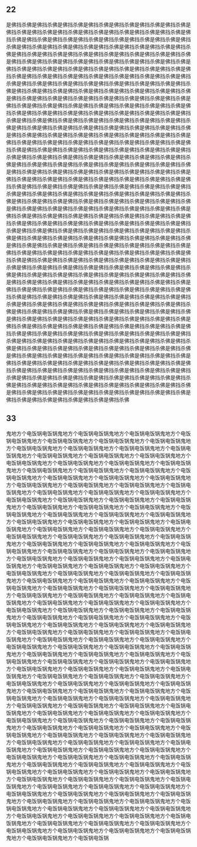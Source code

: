 ## 22
是佛挡杀佛是佛挡杀佛是佛挡杀佛是佛挡杀佛是佛挡杀佛是佛挡杀佛是佛挡杀佛是佛挡杀佛是佛挡杀佛是佛挡杀佛是佛挡杀佛是佛挡杀佛是佛挡杀佛是佛挡杀佛是佛挡杀佛是佛挡杀佛是佛挡杀佛是佛挡杀佛是佛挡杀佛是佛挡杀佛是佛挡杀佛是佛挡杀佛是佛挡杀佛是佛挡杀佛是佛挡杀佛是佛挡杀佛是佛挡杀佛是佛挡杀佛是佛挡杀佛是佛挡杀佛是佛挡杀佛是佛挡杀佛是佛挡杀佛是佛挡杀佛是佛挡杀佛是佛挡杀佛是佛挡杀佛是佛挡杀佛是佛挡杀佛是佛挡杀佛是佛挡杀佛是佛挡杀佛是佛挡杀佛是佛挡杀佛是佛挡杀佛是佛挡杀佛是佛挡杀佛是佛挡杀佛是佛挡杀佛是佛挡杀佛是佛挡杀佛是佛挡杀佛是佛挡杀佛是佛挡杀佛是佛挡杀佛是佛挡杀佛是佛挡杀佛是佛挡杀佛是佛挡杀佛是佛挡杀佛是佛挡杀佛是佛挡杀佛是佛挡杀佛是佛挡杀佛是佛挡杀佛是佛挡杀佛是佛挡杀佛是佛挡杀佛是佛挡杀佛是佛挡杀佛是佛挡杀佛是佛挡杀佛是佛挡杀佛是佛挡杀佛是佛挡杀佛是佛挡杀佛是佛挡杀佛是佛挡杀佛是佛挡杀佛是佛挡杀佛是佛挡杀佛是佛挡杀佛是佛挡杀佛是佛挡杀佛是佛挡杀佛是佛挡杀佛是佛挡杀佛是佛挡杀佛是佛挡杀佛是佛挡杀佛是佛挡杀佛是佛挡杀佛是佛挡杀佛是佛挡杀佛是佛挡杀佛是佛挡杀佛是佛挡杀佛是佛挡杀佛是佛挡杀佛是佛挡杀佛是佛挡杀佛是佛挡杀佛是佛挡杀佛是佛挡杀佛是佛挡杀佛是佛挡杀佛是佛挡杀佛是佛挡杀佛是佛挡杀佛是佛挡杀佛是佛挡杀佛是佛挡杀佛是佛挡杀佛是佛挡杀佛是佛挡杀佛是佛挡杀佛是佛挡杀佛是佛挡杀佛是佛挡杀佛是佛挡杀佛是佛挡杀佛是佛挡杀佛是佛挡杀佛是佛挡杀佛是佛挡杀佛是佛挡杀佛是佛挡杀佛是佛挡杀佛是佛挡杀佛是佛挡杀佛是佛挡杀佛是佛挡杀佛是佛挡杀佛是佛挡杀佛是佛挡杀佛是佛挡杀佛是佛挡杀佛是佛挡杀佛是佛挡杀佛是佛挡杀佛是佛挡杀佛是佛挡杀佛是佛挡杀佛是佛挡杀佛是佛挡杀佛是佛挡杀佛是佛挡杀佛是佛挡杀佛是佛挡杀佛是佛挡杀佛是佛挡杀佛是佛挡杀佛是佛挡杀佛是佛挡杀佛是佛挡杀佛是佛挡杀佛是佛挡杀佛是佛挡杀佛是佛挡杀佛是佛挡杀佛是佛挡杀佛是佛挡杀佛是佛挡杀佛是佛挡杀佛是佛挡杀佛是佛挡杀佛是佛挡杀佛是佛挡杀佛是佛挡杀佛是佛挡杀佛是佛挡杀佛是佛挡杀佛是佛挡杀佛是佛挡杀佛是佛挡杀佛是佛挡杀佛是佛挡杀佛是佛挡杀佛是佛挡杀佛是佛挡杀佛是佛挡杀佛是佛挡杀佛是佛挡杀佛是佛挡杀佛是佛挡杀佛是佛挡杀佛是佛挡杀佛是佛挡杀佛是佛挡杀佛是佛挡杀佛是佛挡杀佛是佛挡杀佛是佛挡杀佛是佛挡杀佛是佛挡杀佛是佛挡杀佛是佛挡杀佛是佛挡杀佛是佛挡杀佛是佛挡杀佛是佛挡杀佛是佛挡杀佛是佛挡杀佛是佛挡杀佛是佛挡杀佛是佛挡杀佛是佛挡杀佛是佛挡杀佛是佛挡杀佛是佛挡杀佛是佛挡杀佛是佛挡杀佛是佛挡杀佛是佛挡杀佛是佛挡杀佛是佛挡杀佛是佛挡杀佛是佛挡杀佛是佛挡杀佛是佛挡杀佛是佛挡杀佛是佛挡杀佛是佛挡杀佛是佛挡杀佛是佛挡杀佛是佛挡杀佛是佛挡杀佛是佛挡杀佛是佛挡杀佛是佛挡杀佛是佛挡杀佛是佛挡杀佛是佛挡杀佛是佛挡杀佛是佛挡杀佛是佛挡杀佛是佛挡杀佛是佛挡杀佛是佛挡杀佛是佛挡杀佛是佛挡杀佛是佛挡杀佛是佛挡杀佛是佛挡杀佛是佛挡杀佛是佛挡杀佛是佛挡杀佛是佛挡杀佛是佛挡杀佛是佛挡杀佛是佛挡杀佛是佛挡杀佛是佛挡杀佛是佛挡杀佛是佛挡杀佛是佛挡杀佛是佛挡杀佛是佛挡杀佛是佛挡杀佛是佛挡杀佛是佛挡杀佛是佛挡杀佛是佛挡杀佛是佛挡杀佛是佛挡杀佛是佛挡杀佛是佛挡杀佛是佛挡杀佛是佛挡杀佛是佛挡杀佛是佛挡杀佛是佛挡杀佛是佛挡杀佛是佛挡杀佛是佛挡杀佛是佛挡杀佛是佛挡杀佛是佛挡杀佛是佛挡杀佛是佛挡杀佛是佛挡杀佛是佛挡杀佛是佛挡杀佛是佛挡杀佛是佛挡杀佛是佛挡杀佛是佛挡杀佛是佛挡杀佛是佛挡杀佛是佛挡杀佛是佛挡杀佛是佛挡杀佛是佛挡杀佛是佛挡杀佛是佛挡杀佛是佛挡杀佛是佛挡杀佛是佛挡杀佛是佛挡杀佛是佛挡杀佛是佛挡杀佛是佛挡杀佛是佛挡杀佛是佛挡杀佛是佛挡杀佛是佛挡杀佛是佛挡杀佛是佛挡杀佛是佛挡杀佛是佛挡杀佛是佛挡杀佛是佛挡杀佛是佛挡杀佛是佛挡杀佛是佛挡杀佛是佛挡杀佛是佛挡杀佛是佛挡杀佛是佛挡杀佛是佛挡杀佛是佛挡杀佛是佛挡杀佛是佛挡杀佛是佛挡杀佛是佛挡杀佛是佛挡杀佛是佛挡杀佛是佛挡杀佛是佛挡杀佛是佛挡杀佛是佛挡杀佛是佛挡杀佛是佛挡杀佛是佛挡杀佛是佛挡杀佛是佛挡杀佛是佛挡杀佛是佛挡杀佛是佛挡杀佛是佛挡杀佛是佛挡杀佛是佛挡杀佛是佛挡杀佛是佛挡杀佛是佛挡杀佛是佛挡杀佛是佛挡杀佛是佛挡杀佛是佛挡杀佛是佛挡杀佛是佛挡杀佛是佛挡杀佛是佛挡杀佛是佛挡杀佛是佛挡杀佛是佛挡杀佛是佛挡杀佛是佛挡杀佛是佛挡杀佛是佛挡杀佛是佛挡杀佛是佛挡杀佛是佛挡杀佛是佛挡杀佛是佛挡杀佛是佛挡杀佛是佛挡杀佛是佛挡杀佛是佛挡杀佛是佛挡杀佛是佛挡杀佛是佛挡杀佛
## 33
鬼地方个电饭锅电饭锅鬼地方个电饭锅电饭锅鬼地方个电饭锅电饭锅鬼地方个电饭锅电饭锅鬼地方个电饭锅电饭锅鬼地方个电饭锅电饭锅鬼地方个电饭锅电饭锅鬼地方个电饭锅电饭锅鬼地方个电饭锅电饭锅鬼地方个电饭锅电饭锅鬼地方个电饭锅电饭锅鬼地方个电饭锅电饭锅鬼地方个电饭锅电饭锅鬼地方个电饭锅电饭锅鬼地方个电饭锅电饭锅鬼地方个电饭锅电饭锅鬼地方个电饭锅电饭锅鬼地方个电饭锅电饭锅鬼地方个电饭锅电饭锅鬼地方个电饭锅电饭锅鬼地方个电饭锅电饭锅鬼地方个电饭锅电饭锅鬼地方个电饭锅电饭锅鬼地方个电饭锅电饭锅鬼地方个电饭锅电饭锅鬼地方个电饭锅电饭锅鬼地方个电饭锅电饭锅鬼地方个电饭锅电饭锅鬼地方个电饭锅电饭锅鬼地方个电饭锅电饭锅鬼地方个电饭锅电饭锅鬼地方个电饭锅电饭锅鬼地方个电饭锅电饭锅鬼地方个电饭锅电饭锅鬼地方个电饭锅电饭锅鬼地方个电饭锅电饭锅鬼地方个电饭锅电饭锅鬼地方个电饭锅电饭锅鬼地方个电饭锅电饭锅鬼地方个电饭锅电饭锅鬼地方个电饭锅电饭锅鬼地方个电饭锅电饭锅鬼地方个电饭锅电饭锅鬼地方个电饭锅电饭锅鬼地方个电饭锅电饭锅鬼地方个电饭锅电饭锅鬼地方个电饭锅电饭锅鬼地方个电饭锅电饭锅鬼地方个电饭锅电饭锅鬼地方个电饭锅电饭锅鬼地方个电饭锅电饭锅鬼地方个电饭锅电饭锅鬼地方个电饭锅电饭锅鬼地方个电饭锅电饭锅鬼地方个电饭锅电饭锅鬼地方个电饭锅电饭锅鬼地方个电饭锅电饭锅鬼地方个电饭锅电饭锅鬼地方个电饭锅电饭锅鬼地方个电饭锅电饭锅鬼地方个电饭锅电饭锅鬼地方个电饭锅电饭锅鬼地方个电饭锅电饭锅鬼地方个电饭锅电饭锅鬼地方个电饭锅电饭锅鬼地方个电饭锅电饭锅鬼地方个电饭锅电饭锅鬼地方个电饭锅电饭锅鬼地方个电饭锅电饭锅鬼地方个电饭锅电饭锅鬼地方个电饭锅电饭锅鬼地方个电饭锅电饭锅鬼地方个电饭锅电饭锅鬼地方个电饭锅电饭锅鬼地方个电饭锅电饭锅鬼地方个电饭锅电饭锅鬼地方个电饭锅电饭锅鬼地方个电饭锅电饭锅鬼地方个电饭锅电饭锅鬼地方个电饭锅电饭锅鬼地方个电饭锅电饭锅鬼地方个电饭锅电饭锅鬼地方个电饭锅电饭锅鬼地方个电饭锅电饭锅鬼地方个电饭锅电饭锅鬼地方个电饭锅电饭锅鬼地方个电饭锅电饭锅鬼地方个电饭锅电饭锅鬼地方个电饭锅电饭锅鬼地方个电饭锅电饭锅鬼地方个电饭锅电饭锅鬼地方个电饭锅电饭锅鬼地方个电饭锅电饭锅鬼地方个电饭锅电饭锅鬼地方个电饭锅电饭锅鬼地方个电饭锅电饭锅鬼地方个电饭锅电饭锅鬼地方个电饭锅电饭锅鬼地方个电饭锅电饭锅鬼地方个电饭锅电饭锅鬼地方个电饭锅电饭锅鬼地方个电饭锅电饭锅鬼地方个电饭锅电饭锅鬼地方个电饭锅电饭锅鬼地方个电饭锅电饭锅鬼地方个电饭锅电饭锅鬼地方个电饭锅电饭锅鬼地方个电饭锅电饭锅鬼地方个电饭锅电饭锅鬼地方个电饭锅电饭锅鬼地方个电饭锅电饭锅鬼地方个电饭锅电饭锅鬼地方个电饭锅电饭锅鬼地方个电饭锅电饭锅鬼地方个电饭锅电饭锅鬼地方个电饭锅电饭锅鬼地方个电饭锅电饭锅鬼地方个电饭锅电饭锅鬼地方个电饭锅电饭锅鬼地方个电饭锅电饭锅鬼地方个电饭锅电饭锅鬼地方个电饭锅电饭锅鬼地方个电饭锅电饭锅鬼地方个电饭锅电饭锅鬼地方个电饭锅电饭锅鬼地方个电饭锅电饭锅鬼地方个电饭锅电饭锅鬼地方个电饭锅电饭锅鬼地方个电饭锅电饭锅鬼地方个电饭锅电饭锅鬼地方个电饭锅电饭锅鬼地方个电饭锅电饭锅鬼地方个电饭锅电饭锅鬼地方个电饭锅电饭锅鬼地方个电饭锅电饭锅鬼地方个电饭锅电饭锅鬼地方个电饭锅电饭锅鬼地方个电饭锅电饭锅鬼地方个电饭锅电饭锅鬼地方个电饭锅电饭锅鬼地方个电饭锅电饭锅鬼地方个电饭锅电饭锅鬼地方个电饭锅电饭锅鬼地方个电饭锅电饭锅鬼地方个电饭锅电饭锅鬼地方个电饭锅电饭锅鬼地方个电饭锅电饭锅鬼地方个电饭锅电饭锅鬼地方个电饭锅电饭锅鬼地方个电饭锅电饭锅鬼地方个电饭锅电饭锅鬼地方个电饭锅电饭锅鬼地方个电饭锅电饭锅鬼地方个电饭锅电饭锅鬼地方个电饭锅电饭锅鬼地方个电饭锅电饭锅鬼地方个电饭锅电饭锅鬼地方个电饭锅电饭锅鬼地方个电饭锅电饭锅鬼地方个电饭锅电饭锅鬼地方个电饭锅电饭锅鬼地方个电饭锅电饭锅鬼地方个电饭锅电饭锅鬼地方个电饭锅电饭锅鬼地方个电饭锅电饭锅鬼地方个电饭锅电饭锅鬼地方个电饭锅电饭锅鬼地方个电饭锅电饭锅鬼地方个电饭锅电饭锅鬼地方个电饭锅电饭锅鬼地方个电饭锅电饭锅鬼地方个电饭锅电饭锅鬼地方个电饭锅电饭锅鬼地方个电饭锅电饭锅鬼地方个电饭锅电饭锅鬼地方个电饭锅电饭锅鬼地方个电饭锅电饭锅鬼地方个电饭锅电饭锅鬼地方个电饭锅电饭锅鬼地方个电饭锅电饭锅鬼地方个电饭锅电饭锅鬼地方个电饭锅电饭锅鬼地方个电饭锅电饭锅鬼地方个电饭锅电饭锅鬼地方个电饭锅电饭锅鬼地方个电饭锅电饭锅鬼地方个电饭锅电饭锅鬼地方个电饭锅电饭锅鬼地方个电饭锅电饭锅鬼地方个电饭锅电饭锅鬼地方个电饭锅电饭锅鬼地方个电饭锅电饭锅鬼地方个电饭锅电饭锅鬼地方个电饭锅电饭锅鬼地方个电饭锅电饭锅鬼地方个电饭锅电饭锅鬼地方个电饭锅电饭锅鬼地方个电饭锅电饭锅鬼地方个电饭锅电饭锅鬼地方个电饭锅电饭锅
##
